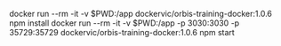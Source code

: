 docker run --rm -it -v $PWD:/app dockervic/orbis-training-docker:1.0.6 npm install
docker run --rm -it -v $PWD:/app -p 3030:3030 -p 35729:35729 dockervic/orbis-training-docker:1.0.6 npm start
